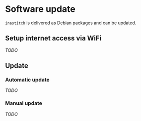 # Software update

``inastitch`` is delivered as Debian packages and can be updated.

## Setup internet access via WiFi
*TODO*

## Update
### Automatic update
*TODO*

### Manual update
*TODO*
